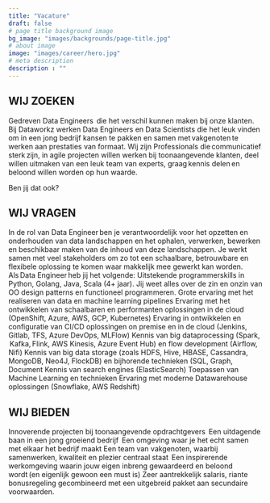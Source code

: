 ```yaml
---
title: "Vacature"
draft: false
# page title background image
bg_image: "images/backgrounds/page-title.jpg"
# about image
image: "images/career/hero.jpg"
# meta description
description : ""
---
```


## WIJ ZOEKEN

Gedreven Data Engineers  die het verschil kunnen maken bij onze klanten. Bij Dataworkz werken Data Engineers en Data Scientists die het leuk vinden om in een jong bedrijf kansen te pakken en samen met vakgenoten te werken aan prestaties van formaat. Wij zijn Professionals die communicatief sterk zijn, in agile projecten willen werken bij toonaangevende klanten, deel willen uitmaken van een leuk team van experts, graag kennis delen en beloond willen worden op hun waarde. 

Ben jij dat ook?

## WIJ VRAGEN

In de rol van Data Engineer ben je verantwoordelijk voor het opzetten en onderhouden van data landschappen en het ophalen, verwerken, bewerken en beschikbaar maken van de inhoud van deze landschappen. Je werkt samen met veel stakeholders om zo tot een schaalbare, betrouwbare en flexibele oplossing te komen waar makkelijk mee gewerkt kan worden. Als Data Engineer heb jij het volgende: 
Uitstekende programmerskills in Python, Golang, Java, Scala (4+ jaar). Jij weet alles over de zin en onzin van OO design patterns en functioneel programmeren. 
Grote ervaring met het realiseren van data en machine learning pipelines 
Ervaring met het ontwikkelen van schaalbaren en performanten oplossingen in de cloud (OpenShift, Azure, AWS, GCP, Kubernetes) 
Ervaring in ontwikkelen en configuratie van CI/CD oplossingen on premise en in de cloud (Jenkins, Gitlab, TFS, Azure DevOps, MLFlow) 
Kennis van big dataprocessing (Spark,  Kafka, Flink, AWS Kinesis, Azure Event Hub) en flow development (Airflow, Nifi) 
Kennis van big data storage (zoals HDFS, Hive, HBASE, Cassandra, MongoDB, Neo4J, FlockDB) en bijhorende technieken (SQL, Graph, Document 
Kennis van search engines (ElasticSearch) 
Toepassen van Machine Learning en technieken 
Ervaring met moderne Datawarehouse oplossingen (Snowflake, AWS Redshift) 

## WIJ BIEDEN

Innoverende projecten bij toonaangevende opdrachtgevers  
Een uitdagende baan in een jong groeiend bedrijf  
Een omgeving waar je het echt samen met elkaar het bedrijf maakt 
Een team van vakgenoten, waarbij samenwerken, kwaliteit en plezier centraal staat  
Een inspirerende werkomgeving waarin jouw eigen inbreng gewaardeerd en beloond wordt (en eigenlijk gewoon een must is) 
Zeer aantrekkelijk salaris, riante bonusregeling gecombineerd met een uitgebreid pakket aan secundaire voorwaarden. 
